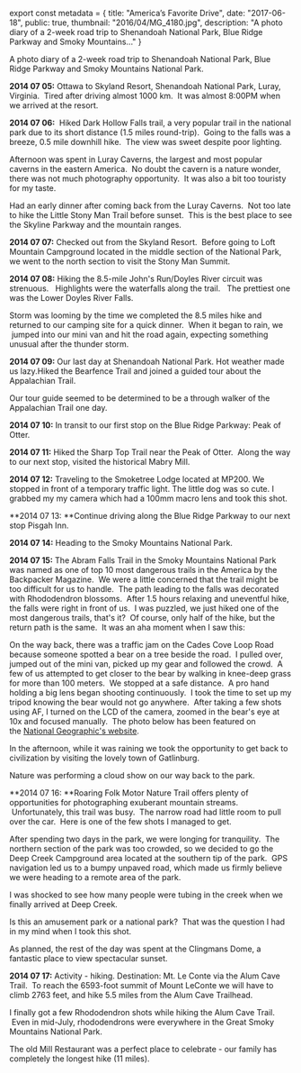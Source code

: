 export const metadata = { title: "America’s Favorite Drive", date: "2017-06-18", public: true, thumbnail: "2016/04/MG_4180.jpg", description: "A photo diary of a 2-week road trip to Shenandoah National Park, Blue Ridge Parkway and Smoky Mountains..." }

A photo diary of a 2-week road trip to Shenandoah National Park, Blue Ridge Parkway and Smoky Mountains National Park.

**2014 07 05:** Ottawa to Skyland Resort, Shenandoah National Park, Luray, Virginia.  Tired after driving almost 1000 km.  It was almost 8:00PM when we arrived at the resort.

**2014 07 06:**  Hiked Dark Hollow Falls trail, a very popular trail in the national park due to its short distance (1.5 miles round-trip).  Going to the falls was a breeze, 0.5 mile downhill hike.  The view was sweet despite poor lighting.

<BlogPhoto alt="Water Falls in Shenandoah National Park - Pix on Trips" url="http://pixontrips.com/wp-content/uploads/2016/02/Water-Falls-in-Shenandoah-National-Park-3959.jpg" href="http://pixontrips.com/product/water-falls-in-shenandoah-national-park-2/" caption="Dark Hollow Falls, Shenandoah National Park - Pix on Trips" />

Afternoon was spent in Luray Caverns, the largest and most popular caverns in the eastern America.  No doubt the cavern is a nature wonder, there was not much photography opportunity.  It was also a bit too touristy for my taste.

<BlogPhoto alt="Luray Caverns, Virginia" url="http://pixontrips.com/wp-content/uploads/2017/06/MG_3622.jpg" href="http://pixontrips.com/trips/americas-favorite-drive/luray-caverns-virginia/" caption="Luray Caverns, Virginia - Pix on Trips" />

Had an early dinner after coming back from the Luray Caverns.  Not too late to hike the Little Stony Man Trail before sunset.  This is the best place to see the Skyline Parkway and the mountain ranges.

<BlogPhoto alt="Skyline Drive and Shenandoah National Park - Pix on Trips" url="http://pixontrips.com/wp-content/uploads/2016/02/Skyline-Drive-and-Shenandoah-National-Park-1.jpg" href="http://pixontrips.com/product/skyline-drive-and-shenandoah-national-park-2/" caption="Skyline Drive and Shenandoah National Park - Pix on Trips" />

<BlogPhoto alt="Skyline Drive and Shenandoah National Park - Pix on Trips" url="http://pixontrips.com/wp-content/uploads/2016/02/Skyline-Drive-and-Shenandoah-National-Park.jpg" href="http://pixontrips.com/product/skyline-drive-and-shenandoah-national-park/skyline-drive-and-shenandoah-national-park-pix-on-trips/" caption="Skyline Drive and Shenandoah National Park - Pix on Trips" />

<BlogPhoto alt="A teenager standing on the edge of a cliff - Pix on Trips" url="http://pixontrips.com/wp-content/uploads/2016/02/A-teenager-standing-on-the-edge-of-a-cliff-1936.jpg" href="http://pixontrips.com/product/a-teenager-standing-on-the-edge-of-a-cliff/" caption="A teenager standing on the top the Little Stony Man mountain waiting for the sunset in the Shenandoah National Park - Pix on Trips" />

**2014 07 07:** Checked out from the Skyland Resort.  Before going to Loft Mountain Campground located in the middle section of the National Park, we went to the north section to visit the Stony Man Summit.

<BlogPhoto alt="" url="http://pixontrips.com/wp-content/uploads/2017/06/MG_3700-HDR-Edit.jpg" href="http://pixontrips.com/trips/americas-favorite-drive/stony-man-summit/" caption="Stony Man Summit, Shenandoah National Park" />

**2014 07 08:** Hiking the 8.5-mile John's Run/Doyles River circuit was strenuous.   Highlights were the waterfalls along the trail.   The prettiest one was the Lower Doyles River Falls.

<BlogPhoto alt="Water Falls in Shenandoah National Park - Pix on Trips" url="http://pixontrips.com/wp-content/uploads/2016/02/Water-Falls-in-Shenandoah-National-Park.jpg" href="http://pixontrips.com/product/water-falls-in-shenandoah-national-park/" caption="Lower Doyles River Falls in Shenandoah National Park - Pix on Trips" />

Storm was looming by the time we completed the 8.5 miles hike and returned to our camping site for a quick dinner.  When it began to rain, we  jumped into our mini van and hit the road again, expecting something unusual after the thunder storm.

<BlogPhoto alt="Shenandoah National Park after storm - Pix on Trips" url="http://pixontrips.com/wp-content/uploads/2016/02/Shenandoah-National-Park-after-storm.jpg" href="http://pixontrips.com/product/shenandoah-national-park-after-storm/" caption="Shenandoah National Park after a storm - Pix on Trips" />

<BlogPhoto alt="Shenandoah National Park at sunset after a storm - Pix on Trips" url="http://pixontrips.com/wp-content/uploads/2016/02/Shenandoah-National-Park-at-sunset.jpg" href="http://pixontrips.com/product/shenandoah-national-park-at-sunset/" caption="Shenandoah National Park at sunset after a storm - Pix on Trips" />

**2014 07 09:** Our last day at Shenandoah National Park. Hot weather made us lazy.Hiked the Bearfence Trail and joined a guided tour about the Appalachian Trail.

<BlogPhoto alt="Bearfence Rock Scramble, Shenandoah National Park - Pix on Trips" url="http://pixontrips.com/wp-content/uploads/2017/06/IMG_3882.jpg" href="http://pixontrips.com/trips/americas-favorite-drive/bearfence-rock-scramble-shenandoah-national-park/" caption="Bearfence Rock Scramble, Shenandoah National Park - Pix on Trips" />

Our tour guide seemed to be determined to be a through walker of the Appalachian Trail one day.

<BlogPhoto alt="Guided hiking tour offered by the Shenandoah National Park - Pix on Trips" url="http://pixontrips.com/wp-content/uploads/2017/06/IMG_3888.jpg" href="http://pixontrips.com/trips/americas-favorite-drive/guided-hiking-tour-offered-by-the-shenandoah-national-park/" caption="Guided hiking tour offered by the Shenandoah National Park - Pix on Trips" />

**2014 07 10:** In transit to our first stop on the Blue Ridge Parkway: Peak of Otter.

<BlogPhoto alt="Wild columbine on the Blackrock Summit Trail - Pix on Trips" url="http://pixontrips.com/wp-content/uploads/2017/06/MG_3916.jpg" href="http://pixontrips.com/trips/americas-favorite-drive/flowers-in-shenandoah-national-park/" caption="Wild columbine on the Blackrock Summit Trail, Blue Ridge Parkway - Pix on Trips" />

<BlogPhoto alt="Peak of Otter, Blue Ridge Parkway" url="http://pixontrips.com/wp-content/uploads/2017/06/MG_3938.jpg" href="http://pixontrips.com/trips/americas-favorite-drive/peak-of-otter-blue-ridge-parkway/" caption="Peak of Otter, Blue Ridge Parkway - Pix on Trips" />

**2014 07 11:** Hiked the Sharp Top Trail near the Peak of Otter.  Along the way to our next stop, visited the historical Mabry Mill.

<BlogPhoto alt="Sharp Top Trail at Peak of Otter, Blue Ridge Parkway - Pix on Trips" url="http://pixontrips.com/wp-content/uploads/2017/06/IMG_3946.jpg" href="http://pixontrips.com/trips/americas-favorite-drive/sharp-top-trail-at-peak-of-otter-blue-ridge-parkway/" caption="Sharp Top Trail at the Peak of Otter, Blue Ridge Parkway - Pix on Trips" />

<BlogPhoto alt="Bleeding heart found on the Sharp Top Trail - Pix on Trips" url="http://pixontrips.com/wp-content/uploads/2017/06/MG_3957.jpg" href="http://pixontrips.com/trips/americas-favorite-drive/flowers-along-the-blue-ridge-parkway/" caption="Bleeding heart found on the Sharp Top Trail, Blue Ridge Parkway - Pix on Trips" />

**2014 07 12:** Traveling to the Smoketree Lodge located at MP200. We stopped in front of a temporary traffic light. The little dog was so cute. I grabbed my my camera which had a 100mm macro lens and took this shot.

<BlogPhoto alt="" url="http://pixontrips.com/wp-content/uploads/2017/06/IMG_3977.jpg" href="http://pixontrips.com/trips/americas-favorite-drive/blue-ridge-parkway/" caption="Blue Ridge Parkway - Pix on Trips" />

**2014 07 13: **Continue driving along the Blue Ridge Parkway to our next stop Pisgah Inn.

<BlogPhoto alt="View of mountain ranges from Grandfather Mountain - Pix on Trips" url="http://pixontrips.com/wp-content/uploads/2017/06/MG_3989.jpg" href="http://pixontrips.com/trips/americas-favorite-drive/view-of-mountain-ranges-from-grandfather-mountain/" caption="View of the mountain ranges from the Grandfather Mountain - Pix on Trips" />

<BlogPhoto alt="Travellers resting beside Blue Ridge Parkway" url="http://pixontrips.com/wp-content/uploads/2017/06/IMG_4014.jpg" href="http://pixontrips.com/trips/americas-favorite-drive/blue-ridge-parkway-2/" caption="Travellers resting beside the Blue Ridge Parkway - Pix on Trips" />

<BlogPhoto alt="A teenager boy attempting to crawl cross a tree log in front of Crabtree Falls - Pix on Trips" url="http://pixontrips.com/wp-content/uploads/2017/06/IMG_4020-Edit.jpg" href="http://pixontrips.com/trips/americas-favorite-drive/crabtree-falls-2/" caption="A teenager boy attempting to crawl cross a tree log in front of the Crabtree Falls - Pix on Trips" />

<BlogPhoto alt="Family selfie in front of Crabtree Falls, Blue Ridge Park Way, NC, USA" url="http://pixontrips.com/wp-content/uploads/2017/06/IMG_4038.jpg" href="http://pixontrips.com/trips/americas-favorite-drive/crabtree-falls-3/" caption="Family selfie in front of the Crabtree Falls, Blue Ridge Park Way - Pix on Trips" />

**2014 07 14:** Heading to the Smoky Mountains National Park.

<BlogPhoto alt="Mountain vista from Pisgah Inn, Blue Ridge Parkway" url="http://pixontrips.com/wp-content/uploads/2017/06/MG_4052.jpg" href="http://pixontrips.com/trips/americas-favorite-drive/mountain-vista-from-pisgah-inn-blue-ridge-parkway/" caption="Mountain vista from the Pisgah Inn, Blue Ridge Parkway - Pix on Trips" />

<BlogPhoto alt="Flowers along the Blue Ridge Parkway" url="http://pixontrips.com/wp-content/uploads/2017/06/MG_4102.jpg" href="http://pixontrips.com/trips/americas-favorite-drive/flowers-along-the-blue-ridge-parkway-2/" caption="Flowers (turk's cap lily) along the Blue Ridge Parkway - Pix on Trips" />

**2014 07 15:** The Abram Falls Trail in the Smoky Mountains National Park was named as one of top 10 most dangerous trails in the America by the Backpacker Magazine.  We were a little concerned that the trail might be too difficult for us to handle.  The path leading to the falls was decorated with Rhododendron blossoms.  After 1.5 hours relaxing and uneventful hike, the falls were right in front of us.  I was puzzled, we just hiked one of the most dangerous trails, that's it?  Of course, only half of the hike, but the return path is the same.  It was an aha moment when I saw this:

<BlogPhoto alt="Tourists at the Abrams Falls - Pix on Trips" url="http://pixontrips.com/wp-content/uploads/2016/02/Tourists-at-the-Abrams-Falls-3950.jpg" href="http://pixontrips.com/product/tourists-at-the-abrams-falls/" caption="Young men lining up to jump off the Abrams Falls located in the Great Smoky Mountains National Park, TN, USA - Pix on Trips" />

On the way back, there was a traffic jam on the Cades Cove Loop Road because someone spotted a bear on a tree beside the road.  I pulled over, jumped out of the mini van, picked up my gear and followed the crowd.  A few of us attempted to get closer to the bear by walking in knee-deep grass for more than 100 meters.  We stopped at a safe distance.  A pro hand holding a big lens began shooting continuously.  I took the time to set up my tripod knowing the bear would not go anywhere.  After taking a few shots using AF, I turned on the LCD of the camera, zoomed in the bear's eye at 10x and focused manually.  The photo below has been featured on the [National Geographic's website](http://www.nationalgeographic.com/animals/mammals/a/american-black-bear/?source=A-to-Z).

<BlogPhoto alt="A black bear rests on a tree branch, Great Smoky Mountains National Park, TN, USA - Pix on Trips" url="http://pixontrips.com/wp-content/uploads/2016/04/MG_4180.jpg" href="http://pixontrips.com/black-bear/" caption="A black bear rests on a tree branch, Great Smoky Mountains National Park, TN, USA - Pix on Trips" />

In the afternoon, while it was raining we took the opportunity to get back to civilization by visiting the lovely town of Gatlinburg.

<BlogPhoto alt="Street of Gatlinburg, TN" url="http://pixontrips.com/wp-content/uploads/2017/06/7150396.jpg" href="http://pixontrips.com/trips/americas-favorite-drive/street-of-gatlinburg-tn/" caption="Street of Gatlinburg, TN - Pix on Trips" />

Nature was performing a cloud show on our way back to the park.

<BlogPhoto alt="Smoky Mountains National Park after a storm in summer" url="http://pixontrips.com/wp-content/uploads/2017/06/MG_4189-Edit.jpg" href="http://pixontrips.com/trips/americas-favorite-drive/smoky-mountains-national-park-after-a-storm-in-summer/" caption="Smoky Mountains National Park after a storm in the summer - Pix on Trips" />

**2014 07 16: **Roaring Folk Motor Nature Trail offers plenty of opportunities for photographing exuberant mountain streams.  Unfortunately, this trail was busy.  The narrow road had little room to pull over the car.  Here is one of the few shots I managed to get.

<BlogPhoto alt="A creek in the Great Smoky Mountain National Park, NC, USA" url="http://pixontrips.com/wp-content/uploads/2017/06/MG_4211-Edit.jpg" href="http://pixontrips.com/trips/americas-favorite-drive/mountain-creek-on-the-roaring-fork-trail-in-smoky-mountains-nati/" caption="A creek in the Great Smoky Mountains National Park, NC, USA - Pix on Trips" />

After spending two days in the park, we were longing for tranquility.  The northern section of the park was too crowded, so we decided to go the Deep Creek Campground area located at the southern tip of the park.  GPS navigation led us to a bumpy unpaved road, which made us firmly believe we were heading to a remote area of the park.

I was shocked to see how many people were tubing in the creek when we finally arrived at Deep Creek.

<BlogPhoto alt="Tubing in Great Smoky Mountain National Park - Pix on Trips" url="http://pixontrips.com/wp-content/uploads/2016/02/Tubing-in-Great-Smoky-Mountain-National-Park-3932.jpg" href="http://pixontrips.com/product/tubing-in-great-smoky-mountain-national-park/" caption="Tubing in Great Smoky Mountain National Park - Pix on Trips" />

Is this an amusement park or a national park?  That was the question I had in my mind when I took this shot.

As planned, the rest of the day was spent at the Clingmans Dome, a fantastic place to view spectacular sunset.

<BlogPhoto alt="Sunset at Clingmans Dome, Smoky Mountains National Park - Pix on Trips" url="http://pixontrips.com/wp-content/uploads/2017/06/MG_4252.jpg" href="http://pixontrips.com/trips/americas-favorite-drive/sunset-at-clingmans-dome/" caption="Sunset at the Clingmans Dome, Smoky Mountains National Park - Pix on Trips" />

<BlogPhoto alt="View from the Clingmans Dome Observation Tower - Pix on Trips" url="http://pixontrips.com/wp-content/uploads/2017/06/MG_4245-Edit.jpg" href="http://pixontrips.com/trips/americas-favorite-drive/great-smoky-mountains/" caption="View from the Clingmans Dome Observation Tower - Pix on Trips" />

**2014 07 17:** Activity - hiking. Destination: Mt. Le Conte via the Alum Cave Trail.  To reach the 6593-foot summit of Mount LeConte we will have to climb 2763 feet, and hike 5.5 miles from the Alum Cave Trailhead.

I finally got a few Rhododendron shots while hiking the Alum Cave Trail.  Even in mid-July, rhododendrons were everywhere in the Great Smoky Mountains National Park.

<BlogPhoto alt="Rhododendron beside a creek, Smoky Mountains National Park " url="http://pixontrips.com/wp-content/uploads/2017/06/MG_4253.jpg" href="http://pixontrips.com/trips/americas-favorite-drive/rhododendron-beside-a-creek-smoky-mountains-national-park/" caption="Rhododendron beside a creek, Smoky Mountains National Park - Pix on Trips" />

<BlogPhoto alt="Creek along the Alum Cave Trail, Great Smoky Mountain National Park - Pix on Trips" url="http://pixontrips.com/wp-content/uploads/2017/06/MG_4257.jpg" href="http://pixontrips.com/trips/americas-favorite-drive/creek/" caption="Creek along the Alum Cave Trail, Great Smoky Mountain National Park - Pix on Trips" />

<BlogPhoto alt="Alum Cave, Smoky Mountains National Park - Pix on Trips" url="http://pixontrips.com/wp-content/uploads/2017/06/IMG_4266.jpg" href="http://pixontrips.com/trips/americas-favorite-drive/alum-cave-smoky-mountains-national-park/" caption="Alum Cave, Smoky Mountains National Park - Pix on Trips" />

<BlogPhoto alt="Summit of Mt Le Conte, Smoky Mountains National Park - Pix on Trips" url="http://pixontrips.com/wp-content/uploads/2017/06/MG_4273.jpg" href="http://pixontrips.com/trips/americas-favorite-drive/summit-of-mt-le-conte-smoky-mountains-national-park/" caption="Summit of Mt Le Conte, Smoky Mountains National Park - Pix on Trips" />

The old Mill Restaurant was a perfect place to celebrate - our family has completely the longest hike (11 miles).

<BlogPhoto alt="The Old Mill Restaurant of Pigeon Forge - Pix on Trips" url="http://pixontrips.com/wp-content/uploads/2017/06/7170549.jpg" href="http://pixontrips.com/trips/americas-favorite-drive/pigeon-forge-the-old-mill/" caption="Old Mill Shop and the Restaurant of Pigeon Forge - Pix on Trips" />
